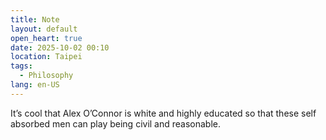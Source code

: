 ```yaml
---
title: Note
layout: default
open_heart: true
date: 2025-10-02 00:10
location: Taipei
tags: 
  - Philosophy
lang: en-US
---
```


It’s cool that Alex O’Connor is white and highly educated so that these self absorbed men can play being civil and reasonable.
